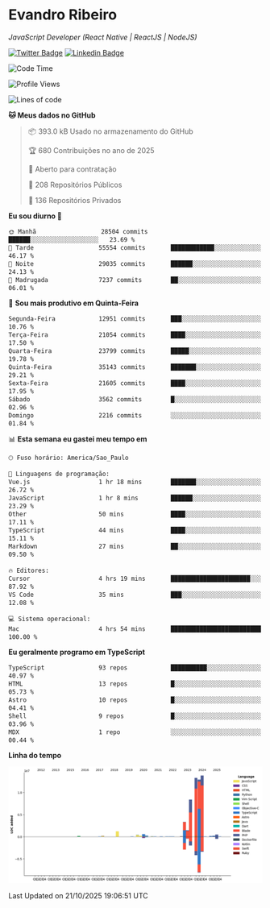 # Evandro **Ribeiro**

*JavaScript Developer (React Native | ReactJS | NodeJS)*

[![Twitter Badge](https://img.shields.io/badge/-@ribeiroevandro-201B2D?style=flat-square&labelColor=201B2D&logo=twitter&logoColor=white&link=https://twitter.com/ribeiroevandro)](https://twitter.com/ribeiroevandro) 
[![Linkedin Badge](https://img.shields.io/badge/-Evandro%20Ribeiro-201B2D?style=flat-square&logo=Linkedin&logoColor=white&link=https://www.linkedin.com/in/ribeiroevandro)](https://www.linkedin.com/in/ribeiroevandro) 


<!--START_SECTION:waka-->
![Code Time](http://img.shields.io/badge/Code%20Time-4%2C678%20hrs%2017%20mins-blue)

![Profile Views](http://img.shields.io/badge/Visualizac%C3%B5es%20do%20perfil-0-blue)

![Lines of code](https://img.shields.io/badge/Desde%20o%20Hello%20World%20eu%20escrevi-57.5%20million%20linhas%20de%20c%C3%B3digo-blue)

**🐱 Meus dados no GitHub** 

> 📦 393.0 kB Usado no armazenamento do GitHub 
 > 
> 🏆 680 Contribuições no ano de 2025
 > 
> 💼 Aberto para contratação
 > 
> 📜 208 Repositórios Públicos 
 > 
> 🔑 136 Repositórios Privados 
 > 
**Eu sou diurno 🐤** 

```text
🌞 Manhã                  28504 commits       ██████░░░░░░░░░░░░░░░░░░░   23.69 % 
🌆 Tarde                  55554 commits       ████████████░░░░░░░░░░░░░   46.17 % 
🌃 Noite                  29035 commits       ██████░░░░░░░░░░░░░░░░░░░   24.13 % 
🌙 Madrugada              7237 commits        ██░░░░░░░░░░░░░░░░░░░░░░░   06.01 % 
```
📅 **Sou mais produtivo em Quinta-Feira** 

```text
Segunda-Feira            12951 commits       ███░░░░░░░░░░░░░░░░░░░░░░   10.76 % 
Terça-Feira              21054 commits       ████░░░░░░░░░░░░░░░░░░░░░   17.50 % 
Quarta-Feira             23799 commits       █████░░░░░░░░░░░░░░░░░░░░   19.78 % 
Quinta-Feira             35143 commits       ███████░░░░░░░░░░░░░░░░░░   29.21 % 
Sexta-Feira              21605 commits       ████░░░░░░░░░░░░░░░░░░░░░   17.95 % 
Sábado                   3562 commits        █░░░░░░░░░░░░░░░░░░░░░░░░   02.96 % 
Domingo                  2216 commits        ░░░░░░░░░░░░░░░░░░░░░░░░░   01.84 % 
```


📊 **Esta semana eu gastei meu tempo em** 

```text
🕑︎ Fuso horário: America/Sao_Paulo

💬 Linguagens de programação: 
Vue.js                   1 hr 18 mins        ███████░░░░░░░░░░░░░░░░░░   26.72 % 
JavaScript               1 hr 8 mins         ██████░░░░░░░░░░░░░░░░░░░   23.29 % 
Other                    50 mins             ████░░░░░░░░░░░░░░░░░░░░░   17.11 % 
TypeScript               44 mins             ████░░░░░░░░░░░░░░░░░░░░░   15.11 % 
Markdown                 27 mins             ██░░░░░░░░░░░░░░░░░░░░░░░   09.50 % 

🔥 Editores: 
Cursor                   4 hrs 19 mins       ██████████████████████░░░   87.92 % 
VS Code                  35 mins             ███░░░░░░░░░░░░░░░░░░░░░░   12.08 % 

💻 Sistema operacional: 
Mac                      4 hrs 54 mins       █████████████████████████   100.00 % 
```

**Eu geralmente programo em TypeScript** 

```text
TypeScript               93 repos            ██████████░░░░░░░░░░░░░░░   40.97 % 
HTML                     13 repos            █░░░░░░░░░░░░░░░░░░░░░░░░   05.73 % 
Astro                    10 repos            █░░░░░░░░░░░░░░░░░░░░░░░░   04.41 % 
Shell                    9 repos             █░░░░░░░░░░░░░░░░░░░░░░░░   03.96 % 
MDX                      1 repo              ░░░░░░░░░░░░░░░░░░░░░░░░░   00.44 % 
```



**Linha do tempo**

![Lines of Code chart](https://raw.githubusercontent.com/ribeiroevandro/ribeiroevandro/main/assets/bar_graph.png)


 Last Updated on 21/10/2025 19:06:51 UTC
<!--END_SECTION:waka-->
